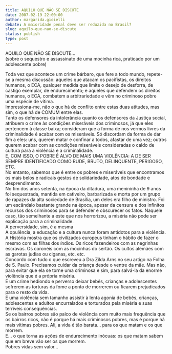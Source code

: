 ```yaml
---
title: AQUILO QUE NÃO SE DISCUTE
date: 2007-02-19 22:00:00
author: margarida.gioielli
debate: A maioridade penal deve ser reduzida no Brasil?
slug: aquilo-que-nao-se-discute
status: publish 
type: post
---
```


AQUILO QUE NÃO SE DISCUTE...  
(sobre o sequestro e assassinato de uma mocinha rica, praticado por um adolescente pobre)  
  
Toda vez que acontece um crime bárbaro, que fere a todo mundo, repete-se a mesma discussão: aqueles que atacam os pacifistas, os direitos humanos, o ECA, qualquer medida que limite o desejo de desforra, de castigo exemplar, de endurecimento; e aqueles que defendem os direitos humanos, o ECA, combatem a arbitrariedade e vêm no criminoso pobre uma espécie de vítima.  
Impressiona-me, não o que há de conflito entre estas duas atitudes, mas sim, o que há de COMUM entre elas.  
Tanto os defensores da intolerância quanto os defensores da Justiça social, atribuem o crime às condições miseráveis dos criminosos, já que eles pertencem à classe baixa; consideram que a forma de nos vermos livres da criminalidade é acabar com os miseráveis. Só discordam da forma de dar fim a eles: uns, querem matar e confinar a todos, afastar de uma vez; outros querem acabar com as condições miseráveis consideradas o caldo de cultura para a violência e a criminalidade.   
E, COM ISSO, O POBRE É ALVO DE MAIS UMA VIOLÊNCIA: A DE SER SEMPRE IDENTIFICADO COMO RUDE, BRUTO, DELINQUENTE, PERIGOSO, ETC.  
No entanto, sabemos que é entre os pobres e miseráveis que encontramos os mais belos e radicais gestos de solidariedade, atos de bondade e desprendimento.  
No fim dos anos setenta, na época da ditadura, uma menininha de 9 anos foi sequestrada, mantida em cativeiro, barbarizada e morta por um grupo de rapazes da alta sociedade de Brasília, um deles era filho de ministro. Foi um escândalo bastante grande na época, apesar da censura e dos infinitos recursos dos criminosos para se defender e obscurecer os fatos. Naquele caso, tão semelhante a este que nos horrorizou, a miséria não pode ser explicação para a criminalidade.   
A perversidade, sim, é a mesma   
A opulência, a educação e a cultura nunca foram antídotos para a violência.   
A História mostra que os civilizados europeus tinham o hábito de fazer o mesmo com as filhas dos índios. Os ricos fazendeiros com as negrinhas escravas. Os coronéis com as mocinhas do sertão. Os cultos alemães com as garotas judias ou ciganas, etc. etc.   
Concordo com tudo o que escreveu a Dra Zilda Arns no seu artigo na Folha de S. Paulo. Precisamos cuidar da criança desde o ventre da mãe. Mas não, para evitar que ela se torne uma criminosa e sim, para salvá-la da enorme violência que é a própria miséria.   
É um crime hediondo e perverso deixar bebês, crianças e adolescentes sofrerem as torturas da fome a ponto de morrerem ou ficarem prejudicados para o resto da vida.  
É uma violência sem tamanho assistir à lenta agonia de bebês, crianças, adolescentes e adultos encurralados e torturados pela miséria e suas terríveis consequências.  
Se os bairros pobres são palco de violência com muito mais frequência que os bairros ricos, não é porque há mais criminosos pobres, mas é porque há mais vítimas pobres. Ali, a vida é tão barata... para os que matam e os que morrem.  
E... o que torna as ações de endurecimento inócuas: os que matam sabem que em breve vão ser os que morrem.  
Pobres vidas sem valor...
